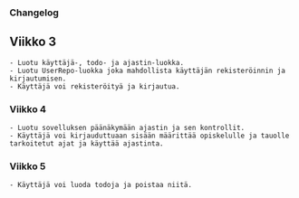 ### Changelog

## Viikko 3
    - Luotu käyttäjä-, todo- ja ajastin-luokka.
    - Luotu UserRepo-luokka joka mahdollista käyttäjän rekisteröinnin ja kirjautumisen.
    - Käyttäjä voi rekisteröityä ja kirjautua.
### Viikko 4
    - Luotu sovelluksen päänäkymään ajastin ja sen kontrollit.
    - Käyttäjä voi kirjauduttuaan sisään määrittää opiskelulle ja tauolle tarkoitetut ajat ja käyttää ajastinta.
### Viikko 5
    - Käyttäjä voi luoda todoja ja poistaa niitä.